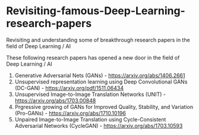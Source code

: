 # Revisiting-famous-Deep-Learning-research-papers
Revisiting and understanding some of breakthrough research papers in the field of Deep Learning / AI

These following research papers has opened a new door in the field of Deep Learning / AI

1. Generative Adversarial Nets (GANs) - https://arxiv.org/abs/1406.2661
2. Unsupervised representation learning using Deep Convolutional GANs (DC-GAN) - https://arxiv.org/pdf/1511.06434
3. Unsupervised Image-to-Image Translation Networks (UNIT) - https://arxiv.org/abs/1703.00848
4. Prgressive growing of GANs for Improved Quality, Stability, and Variation (Pro-GANs)  - https://arxiv.org/abs/1710.10196
5. Unpaired Image-to-Image Translation using Cycle-Consistent Adversarial Networks (CycleGAN) - https://arxiv.org/abs/1703.10593
